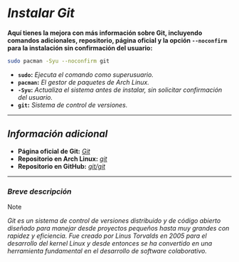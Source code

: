 <!-- Autor: Daniel Benjamin Perez Morales -->
<!-- GitHub: https://github.com/D4nitrix13 -->
<!-- Gitlab: https://gitlab.com/D4nitrix13 -->
<!-- Correo electrónico: danielperezdev@proton.me -->

# ***Instalar Git***

**Aquí tienes la mejora con más información sobre Git, incluyendo comandos adicionales, repositorio, página oficial y la opción `--noconfirm` para la instalación sin confirmación del usuario:**

```bash
sudo pacman -Syu --noconfirm git
```

- **`sudo`:** *Ejecuta el comando como superusuario.*
- **`pacman`:** *El gestor de paquetes de Arch Linux.*
- **`-Syu`:** *Actualiza el sistema antes de instalar, sin solicitar confirmación del usuario.*
- **`git`:** *Sistema de control de versiones.*

---

## ***Información adicional***

- **Página oficial de Git:** *[Git](https://git-scm.com/ "https://git-scm.com/")*
- **Repositorio en Arch Linux:** *[git](https://archlinux.org/packages/extra/x86_64/git/ "https://archlinux.org/packages/extra/x86_64/git/")*
- **Repositorio en GitHub:** *[git/git](https://github.com/git/git "https://github.com/git/git")*

---

### ***Breve descripción***

> [!NOTE]
> *Git es un sistema de control de versiones distribuido y de código abierto diseñado para manejar desde proyectos pequeños hasta muy grandes con rapidez y eficiencia. Fue creado por Linus Torvalds en 2005 para el desarrollo del kernel Linux y desde entonces se ha convertido en una herramienta fundamental en el desarrollo de software colaborativo.*
